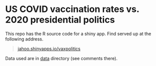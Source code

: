 # US COVID vaccination rates vs. 2020 presidential politics

This repo has the R source code for a shiny app.  Find served up at the following address.

> [jahoo.shinyapps.io/vaxpolitics](jahoo.shinyapps.io/vaxpolitics)

Data used are in [data](./data) directory (see comments there).
